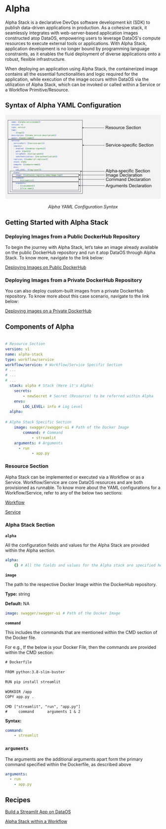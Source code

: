 # Alpha

Alpha Stack is a declarative DevOps software development kit (SDK) to publish data-driven applications in production. As a cohesive stack, it seamlessly integrates with web-server-based application images constructed atop DataOS, empowering users to leverage DataOS's compute resources to execute external tools or applications. With Alpha Stack, application development is no longer bound by programming language constraints, as it enables the fluid deployment of diverse applications onto a robust, flexible infrastructure.

When deploying an application using Alpha Stack, the containerized image contains all the essential functionalities and logic required for the application, while execution of the image occurs within DataOS via the utilization of Alpha Stack, which can be invoked or called within a Service or a Workflow Primitive/Resource.

## Syntax of Alpha YAML Configuration

![Alpha YAML Configuration Syntax](./alpha/alpha_syntax.png)

<center><i>Alpha YAML Configuration Syntax</i></center>

## Getting Started with Alpha Stack

### **Deploying Images from a Public DockerHub Repository**

To begin the journey with Alpha Stack, let’s take an image already available on the public DockerHub repository and run it atop DataOS through Alpha Stack. To know more, navigate to the link below:

[Deploying Images on Public DockerHub ](./alpha/deploying_images_on_public_dockerhub.md)

### **Deploying Images from a Private DockerHub Repository**

You can also deploy custom-built images from a private DockerHub repository. To know more about this case scenario, navigate to the link below:

[Deploying images on a Private DockerHub ](./alpha/deploying_images_on_a_private_dockerhub.md)

## Components of Alpha

```yaml

# Resource Section
version: v1
name: alpha-stack
type: workflow/service
workflow/service: # Workflow/Service Specific Section
# ...
# ...
# ...
  stack: alpha # Stack (Here it's Alpha)
	secrets:
		- newSecret # Secret (Resource) to be referred within Alpha
	envs:
		LOG_LEVEL: info # Log Level
  alpha:

# Alpha Stack Specific Section
    image: swagger/swagger-ui # Path of the Docker Image
		command: # Command
			- streamlit
    arguments: # Arguments
      - run
			- app.py
```

### **Resource Section**

Alpha Stack can be implemented or executed via a Workflow or as a Service. Workflow/Service are core DataOS resources and are both provisioned as runnable. To know more about the YAML configurations for a Workflow/Service, refer to any of the below two sections:

[Workflow](../workflow.md)

[Service](../service.md)

### **Alpha Stack Section**

**`alpha`**

All the configuration fields and values for the Alpha Stack are provided within the Alpha section.

```yaml
alpha:
	{} # All the fields and values for the Alpha stack are specified here
```

**`image`**

The path to the respective Docker Image within the DockerHub repository.

**Type:** string

**Default:** NA

```yaml
image: swagger/swagger-ui # Path of the Docker Image
```

**`command`**

This includes the commands that are mentioned within the CMD section of the Docker file.

For e.g., If the below is your Docker File, then the commands are provided within the CMD section:

```docker
# Dockerfile

FROM python:3.8-slim-buster

RUN pip install streamlit

WORKDIR /app
COPY app.py .

CMD ["streamlit", "run", "app.py"]
#     command      arguments 1 & 2
```

**Syntax:**

```yaml
command: 
	- streamlit
```

### `arguments`

The arguments are the additional arguments apart form the primary command specified within the Dockerfile, as described above

```yaml
arguments:
  - run
	- app.py
```

## Recipes

[Build a Streamlit App on DataOS](./alpha/build_a_streamlit_app_on_dataos.md)

[Alpha Stack within a Workflow ](./alpha/alpha_stack_within_a_workflow.md)
